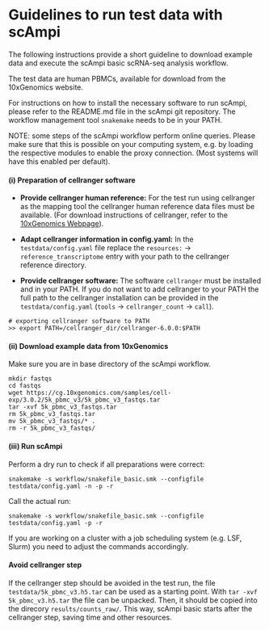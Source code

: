 # Guidelines to run test data with scAmpi

The following instructions provide a short guideline to download example data and execute the scAmpi basic scRNA-seq analysis workflow. 

The test data are human PBMCs, available for download from the 10xGenomics website.

For instructions on how to install the necessary software to run scAmpi, please refer to the README.md file in the scAmpi git repository.
The workflow management tool `snakemake` needs to be in your PATH.

NOTE: some steps of the scAmpi workflow perform online queries. Please make sure that this is possible on your computing system, e.g. by loading the respective modules to enable the proxy connection. (Most systems will have this enabled per default).


#### (i) Preparation of cellranger software
- **Provide cellranger human reference:** For the test run using cellranger as the mapping tool the cellranger human reference data files must be available. (For download instructions of cellranger, refer to the [10xGenomics Webpage](https://support.10xgenomics.com/single-cell-gene-expression/software/pipelines/latest/installation)).

- **Adapt cellranger information in config.yaml:** In the `testdata/config.yaml` file replace the `resources:` -> `reference_transcriptome` entry with your path to the cellranger reference directory.

- **Provide cellranger software:** The software `cellranger` must be installed and in your PATH. 
If you do not want to add cellranger to your PATH the full path to the cellranger installation can be provided in the `testdata/config.yaml` (`tools` -> `cellranger_count` -> `call`).

```
# exporting cellranger software to PATH
>> export PATH=/cellranger_dir/cellranger-6.0.0:$PATH
```

#### (ii) Download example data from 10xGenomics
Make sure you are in base directory of the scAmpi workflow.
```
mkdir fastqs
cd fastqs
wget https://cg.10xgenomics.com/samples/cell-exp/3.0.2/5k_pbmc_v3/5k_pbmc_v3_fastqs.tar
tar -xvf 5k_pbmc_v3_fastqs.tar
rm 5k_pbmc_v3_fastqs.tar
mv 5k_pbmc_v3_fastqs/* .
rm -r 5k_pbmc_v3_fastqs/
```

#### (iii) Run scAmpi

Perform a dry run to check if all preparations were correct:
```
snakemake -s workflow/snakefile_basic.smk --configfile testdata/config.yaml -n -p -r
```

Call the actual run:

```
snakemake -s workflow/snakefile_basic.smk --configfile testdata/config.yaml -p -r
```

If you are working on a cluster with a job scheduling system (e.g. LSF, Slurm) you need to adjust the commands accordingly.

#### Avoid cellranger step
If the cellranger step should be avoided in the test run, the file `testdata/5k_pbmc_v3.h5.tar` can be used as a starting point. With `tar -xvf 5k_pbmc_v3.h5.tar` the file can be unpacked. Then, it should be copied into the direcory `results/counts_raw/`. This way, scAmpi basic starts after the cellranger step, saving time and other resources.
